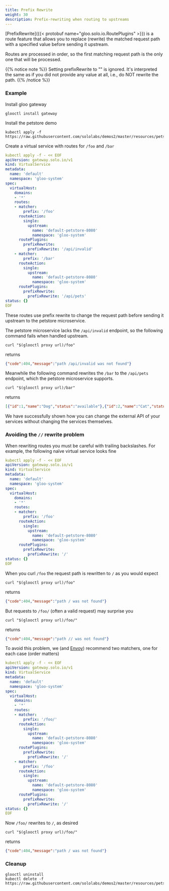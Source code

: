 ```yaml
---
title: Prefix Rewrite
weight: 30
description: Prefix-rewriting when routing to upstreams
---
```


[PrefixRewrite]({{< protobuf name="gloo.solo.io.RoutePlugins" >}})
is a route feature that allows you to replace (rewrite) the matched request path with a specified value before sending it upstream.

Routes are processed in order, so the first matching request path is the only one that will be processed.

{{% notice note %}}
Setting prefixRewrite to "" is ignored. It's interpreted the same as if you did not provide any value 
at all, i.e., do NOT rewrite the path.
{{% /notice %}}

### Example

Install gloo gateway
```shell script
glooctl install gateway
```

Install the petstore demo
```shell script
kubectl apply -f https://raw.githubusercontent.com/sololabs/demos2/master/resources/petstore.yaml
```

Create a virtual service with routes for `/foo` and `/bar`
```yaml
kubectl apply -f - << EOF
apiVersion: gateway.solo.io/v1
kind: VirtualService
metadata:
  name: 'default'
  namespace: 'gloo-system'
spec:
  virtualHost:
    domains:
    - '*'
    routes:
    - matcher:
        prefix: '/foo'
      routeAction:
        single:
          upstream:
            name: 'default-petstore-8080'
            namespace: 'gloo-system'
      routePlugins:
        prefixRewrite:
          prefixRewrite: '/api/invalid'
    - matcher:
        prefix: '/bar'
      routeAction:
        single:
          upstream:
            name: 'default-petstore-8080'
            namespace: 'gloo-system'
      routePlugins:
        prefixRewrite:
          prefixRewrite: '/api/pets'
status: {}
EOF
```

These routes use prefix rewrite to change the request path before sending it upstream to the petstore microservice.

The petstore microservice lacks the `/api/invalid` endpoint, so the following command fails when handled upstream.
```shell script
curl "$(glooctl proxy url)/foo"
```
returns
```json
{"code":404,"message":"path /api/invalid was not found"}
```

Meanwhile the following command rewrites the `/bar` to the `/api/pets` endpoint, which the petstore microservice supports.
```shell script
curl "$(glooctl proxy url)/bar"
```
returns
```json
[{"id":1,"name":"Dog","status":"available"},{"id":2,"name":"Cat","status":"pending"}]
```

We have successfully shown how you can change the external API of your services without changing the services themselves.

### Avoiding the `//` rewrite problem

When rewriting routes you must be careful with trailing backslashes. For example, the following naïve virtual service
looks fine
```yaml
kubectl apply -f - << EOF
apiVersion: gateway.solo.io/v1
kind: VirtualService
metadata:
  name: 'default'
  namespace: 'gloo-system'
spec:
  virtualHost:
    domains:
    - '*'
    routes:
    - matcher:
        prefix: '/foo'
      routeAction:
        single:
          upstream:
            name: 'default-petstore-8080'
            namespace: 'gloo-system'
      routePlugins:
        prefixRewrite:
          prefixRewrite: '/'
status: {}
EOF
```
When you curl `/foo` the request path is rewritten to `/` as you would expect
```shell script
curl "$(glooctl proxy url)/foo"
```
returns
```json
{"code":404,"message":"path / was not found"}
```

But requests to `/foo/` (often a valid request) may surprise you
```shell script
curl "$(glooctl proxy url)/foo/"
```
returns
```json
{"code":404,"message":"path // was not found"}
```

To avoid this problem, we (and [Envoy](https://www.envoyproxy.io/docs/envoy/latest/api-v2/api/v2/route/route.proto.html#envoy-api-field-route-routeaction-prefix-rewrite))
recommend two matchers, one for each case (order matters)
```yaml
kubectl apply -f - << EOF
apiVersion: gateway.solo.io/v1
kind: VirtualService
metadata:
  name: 'default'
  namespace: 'gloo-system'
spec:
  virtualHost:
    domains:
    - '*'
    routes:
    - matcher:
        prefix: '/foo/'
      routeAction:
        single:
          upstream:
            name: 'default-petstore-8080'
            namespace: 'gloo-system'
      routePlugins:
        prefixRewrite:
          prefixRewrite: '/'
    - matcher:
        prefix: '/foo'
      routeAction:
        single:
          upstream:
            name: 'default-petstore-8080'
            namespace: 'gloo-system'
      routePlugins:
        prefixRewrite:
          prefixRewrite: '/'
status: {}
EOF
```

Now `/foo/` rewrites to `/`, as desired
```shell script
curl "$(glooctl proxy url)/foo/"
```
returns
```json
{"code":404,"message":"path / was not found"}
```

### Cleanup

```shell script
glooctl uninstall
kubectl delete -f https://raw.githubusercontent.com/sololabs/demos2/master/resources/petstore.yaml
```
